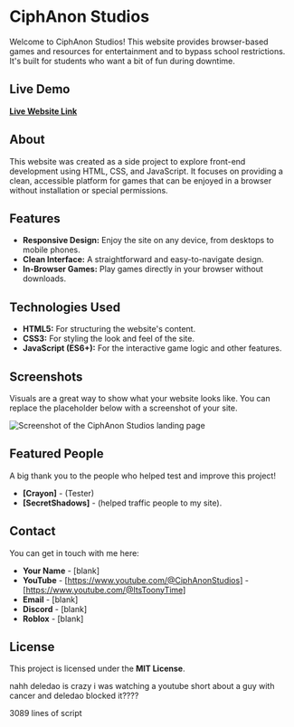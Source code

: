 # CiphAnon Studios

Welcome to CiphAnon Studios! This website provides browser-based games and resources for entertainment and to bypass school restrictions. It's built for students who want a bit of fun during downtime.

## Live Demo

**[Live Website Link](https://blockersgotbugsfr.github.io/CiphAnon-Studios/)**

## About

This website was created as a side project to explore front-end development using HTML, CSS, and JavaScript. It focuses on providing a clean, accessible platform for games that can be enjoyed in a browser without installation or special permissions.

## Features

- **Responsive Design:** Enjoy the site on any device, from desktops to mobile phones.
- **Clean Interface:** A straightforward and easy-to-navigate design.
- **In-Browser Games:** Play games directly in your browser without downloads.

## Technologies Used

- **HTML5:** For structuring the website's content.
- **CSS3:** For styling the look and feel of the site.
- **JavaScript (ES6+):** For the interactive game logic and other features.

## Screenshots

Visuals are a great way to show what your website looks like. You can replace the placeholder below with a screenshot of your site.

![Screenshot of the CiphAnon Studios landing page](path/to/your/screenshot.png)

## Featured People

A big thank you to the people who helped test and improve this project!

- **[Crayon]** - (Tester)
- **[SecretShadows]** - (helped traffic people to my site).

## Contact

You can get in touch with me here:

- **Your Name** - [blank]
- **YouTube** - [https://www.youtube.com/@CiphAnonStudios] - [https://www.youtube.com/@ItsToonyTime]
- **Email** - [blank]
- **Discord** - [blank]
- **Roblox** - [blank]

## License

This project is licensed under the **MIT License**.



nahh deledao is crazy i was watching a youtube short about a guy with cancer and deledao blocked it???? 

3089 lines of script 
